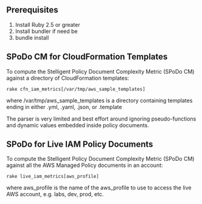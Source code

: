 ## Prerequisites

1. Install Ruby 2.5 or greater
2. Install bundler if need be
3. bundle install

## SPoDo CM for CloudFormation Templates

To compute the Stelligent Policy Document Complexity Metric (SPoDo CM) against a directory of CloudFormation templates:

```rake cfn_iam_metrics[/var/tmp/aws_sample_templates]```

where /var/tmp/aws_sample_templates is a directory containing templates ending in either .yml, .yaml, .json, or .template

The parser is very limited and best effort around ignoring pseudo-functions and dynamic values embedded inside policy 
documents.

## SPoDo for Live IAM Policy Documents

To compute the Stelligent Policy Document Complexity Metric (SPoDo CM) against all the AWS Managed Policy documents
in an account:

```rake live_iam_metrics[aws_profile]```

where aws_profile is the name of the aws_profile to use to access the live AWS account, e.g. labs, dev, prod, etc.
